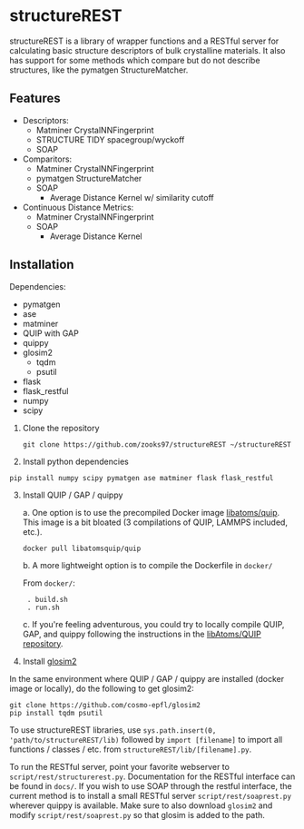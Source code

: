 structureREST
==============
structureREST is a library of wrapper functions and a RESTful server for calculating basic structure descriptors of bulk crystalline materials. It also has support for some methods which compare but do not describe structures, like the pymatgen StructureMatcher.

Features
--------
* Descriptors:
  * Matminer CrystalNNFingerprint
  * STRUCTURE TIDY spacegroup/wyckoff
  * SOAP
* Comparitors:
  * Matminer CrystalNNFingerprint
  * pymatgen StructureMatcher
  * SOAP
    * Average Distance Kernel w/ similarity cutoff
* Continuous Distance Metrics:
  * Matminer CrystalNNFingerprint
  * SOAP
    * Average Distance Kernel

Installation
------------
Dependencies:
  * pymatgen
  * ase
  * matminer
  * QUIP with GAP
  * quippy
  * glosim2
    * tqdm
    * psutil
  * flask
  * flask_restful
  * numpy
  * scipy
  
1. Clone the repository

    ``git clone https://github.com/zooks97/structureREST ~/structureREST``

2. Install python dependencies

  ``pip install numpy scipy pymatgen ase matminer flask flask_restful``

3. Install QUIP / GAP / quippy
    
    a. One option is to use the precompiled Docker image [libatoms/quip](https://hub.docker.com/r/libatomsquip/quip/). This image is a bit bloated (3 compilations of QUIP, LAMMPS included, etc.).
    
    ``docker pull libatomsquip/quip``
    
    b. A more lightweight option is to compile the Dockerfile in `docker/`
    
      From `docker/`:
      
        . build.sh
        . run.sh
    
    c. If you're feeling adventurous, you could try to locally compile QUIP, GAP, and quippy following the instructions in the [libAtoms/QUIP repository](https://github.com/libAtoms/QUIP).

4. Install [glosim2](https://github.com/cosmo-epfl/glosim2)

  In the same environment where QUIP / GAP / quippy are installed (docker image or locally), do the following to get glosim2:
    
    git clone https://github.com/cosmo-epfl/glosim2
    pip install tqdm psutil

To use structureREST libraries, use `sys.path.insert(0, 'path/to/structureREST/lib)` followed by `import [filename]` to import all functions / classes / etc. from `structureREST/lib/[filename].py`.

To run the RESTful server, point your favorite webserver to `script/rest/structurerest.py`. Documentation for the RESTful interface can be found in `docs/`. If you wish to use SOAP through the restful interface, the current method is to install a small RESTful server `script/rest/soaprest.py` wherever quippy is available. Make sure to also download `glosim2` and modify `script/rest/soaprest.py` so that glosim is added to the path.
